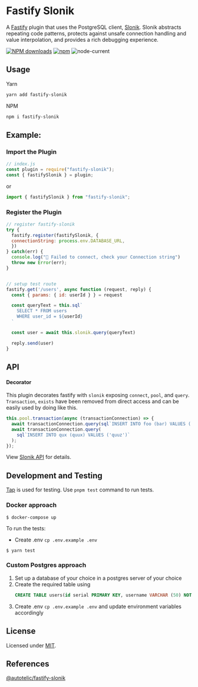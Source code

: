 # Fastify Slonik

A [Fastify](https://www.fastify.io/) plugin that uses the PostgreSQL client, [Slonik](https://www.npmjs.com/package/slonik). Slonik abstracts repeating code patterns, protects against unsafe connection handling and value interpolation, and provides a rich debugging experience.

[![NPM downloads](https://img.shields.io/npm/dm/fastify-slonik.svg?style=for-the-badge)](https://www.npmjs.com/package/fastify-slonik)
[![npm](https://img.shields.io/npm/v/fastify-slonik?logo=npm&style=for-the-badge)](https://www.npmjs.com/package/fastify-slonik)
![node-current](https://img.shields.io/badge/Node-%3E=14-success?style=for-the-badge&logo=node)

## Usage

Yarn

```sh
yarn add fastify-slonik
```

NPM

```sh
npm i fastify-slonik
```

## Example:

### Import the Plugin

```js
// index.js
const plugin = require("fastify-slonik");
const { fastifySlonik } = plugin;
```

or

```js
import { fastifySlonik } from "fastify-slonik";
```

### Register the Plugin

```js
// register fastify-slonik
try {
  fastify.register(fastifySlonik, {
  connectionString: process.env.DATABASE_URL,
  })
} catch(err) {
  console.log("🔴 Failed to connect, check your Connection string")
  throw new Error(err);
}


// setup test route
fastify.get('/users', async function (request, reply) {
  const { params: { id: userId } } = request

  const queryText = this.sql`
    SELECT * FROM users
    WHERE user_id = ${userId}
  `

  const user = await this.slonik.query(queryText)

  reply.send(user)
}
```

## API

#### Decorator

This plugin decorates fastify with `slonik` exposing `connect`, `pool`, and `query`.
`Transaction`, `exists` have been removed from direct access and can be easily used by doing like this.

```ts
this.pool.transaction(async (transactionConnection) => {
  await transactionConnection.query(sql`INSERT INTO foo (bar) VALUES ('baz')`);
  await transactionConnection.query(
    sql`INSERT INTO qux (quux) VALUES ('quuz')`
  );
});
```

View [Slonik API](https://github.com/gajus/slonik#slonik-usage-api) for details.

## Development and Testing

[Tap](https://node-tap.org/) is used for testing. Use `pnpm test` command to run tests.

### Docker approach

```
$ docker-compose up
```

To run the tests:

- Create .env `cp .env.example .env`

```
$ yarn test
```

### Custom Postgres approach

1. Set up a database of your choice in a postgres server of your choice
2. Create the required table using
   ```sql
   CREATE TABLE users(id serial PRIMARY KEY, username VARCHAR (50) NOT NULL);
   ```
3. Create .env `cp .env.example .env` and update environment variables accordingly


## License

Licensed under [MIT](./LICENSE).


## References

[@autotelic/fastify-slonik](https://github.com/autotelic/fastify-slonik)
